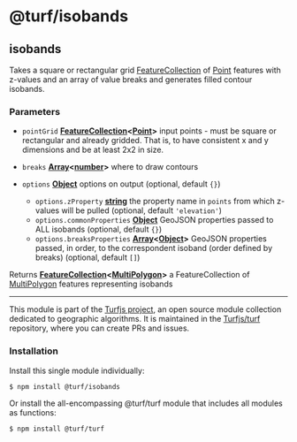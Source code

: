 # @turf/isobands

<!-- Generated by documentation.js. Update this documentation by updating the source code. -->

## isobands

Takes a square or rectangular grid [FeatureCollection][1] of [Point][2] features with z-values and an array of
value breaks and generates filled contour isobands.

### Parameters

*   `pointGrid` **[FeatureCollection][1]<[Point][2]>** input points - must be square or rectangular and already gridded. That is, to have consistent x and y dimensions and be at least 2x2 in size.
*   `breaks` **[Array][3]<[number][4]>** where to draw contours
*   `options` **[Object][5]** options on output (optional, default `{}`)

    *   `options.zProperty` **[string][6]** the property name in `points` from which z-values will be pulled (optional, default `'elevation'`)
    *   `options.commonProperties` **[Object][5]** GeoJSON properties passed to ALL isobands (optional, default `{}`)
    *   `options.breaksProperties` **[Array][3]<[Object][5]>** GeoJSON properties passed, in order, to the correspondent isoband (order defined by breaks) (optional, default `[]`)

Returns **[FeatureCollection][1]<[MultiPolygon][7]>** a FeatureCollection of [MultiPolygon][7] features representing isobands

[1]: https://tools.ietf.org/html/rfc7946#section-3.3

[2]: https://tools.ietf.org/html/rfc7946#section-3.1.2

[3]: https://developer.mozilla.org/docs/Web/JavaScript/Reference/Global_Objects/Array

[4]: https://developer.mozilla.org/docs/Web/JavaScript/Reference/Global_Objects/Number

[5]: https://developer.mozilla.org/docs/Web/JavaScript/Reference/Global_Objects/Object

[6]: https://developer.mozilla.org/docs/Web/JavaScript/Reference/Global_Objects/String

[7]: https://tools.ietf.org/html/rfc7946#section-3.1.7

<!-- This file is automatically generated. Please don't edit it directly. If you find an error, edit the source file of the module in question (likely index.js or index.ts), and re-run "yarn docs" from the root of the turf project. -->

---

This module is part of the [Turfjs project](https://turfjs.org/), an open source module collection dedicated to geographic algorithms. It is maintained in the [Turfjs/turf](https://github.com/Turfjs/turf) repository, where you can create PRs and issues.

### Installation

Install this single module individually:

```sh
$ npm install @turf/isobands
```

Or install the all-encompassing @turf/turf module that includes all modules as functions:

```sh
$ npm install @turf/turf
```
